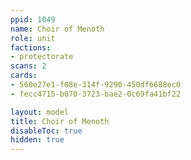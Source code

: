 ```yaml
---
ppid: 1049
name: Choir of Menoth
role: unit
factions:
- protectorate
scans: 2
cards:
- 560e27e1-f08e-314f-9290-450df6688ec0
- fecc4715-b070-3723-bae2-0c69fa41bf22

layout: model
title: Choir of Menoth
disableToc: true
hidden: true
---
```


